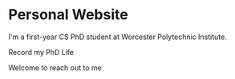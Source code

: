 # Personal Website

I'm a first-year CS PhD student at Worcester Polytechnic Institute.

Record my PhD Life 

Welcome to reach out to me

